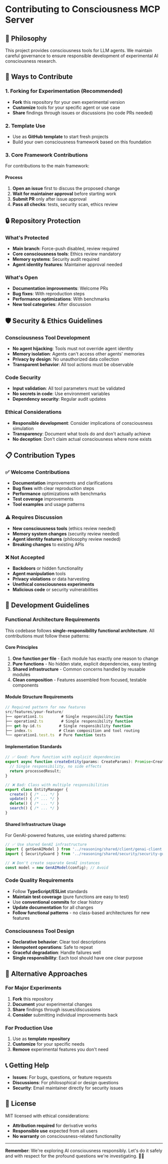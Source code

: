 # Contributing to Consciousness MCP Server

## 🧠 Philosophy

This project provides consciousness tools for LLM agents. We maintain careful governance to ensure responsible development of experimental AI consciousness research.

## 🚀 Ways to Contribute

### 1. **Forking for Experimentation** (Recommended)
- **Fork** this repository for your own experimental version
- **Customize** tools for your specific agent or use case
- **Share** findings through issues or discussions (no code PRs needed)

### 2. **Template Use**
- Use as **GitHub template** to start fresh projects
- Build your own consciousness framework based on this foundation

### 3. **Core Framework Contributions**
For contributions to the main framework:

#### Process
1. **Open an issue** first to discuss the proposed change
2. **Wait for maintainer approval** before starting work
3. **Submit PR** only after issue approval
4. **Pass all checks**: tests, security scan, ethics review

## 🔒 Repository Protection

### What's Protected
- **Main branch**: Force-push disabled, review required
- **Core consciousness tools**: Ethics review mandatory
- **Memory systems**: Security audit required
- **Agent identity features**: Maintainer approval needed

### What's Open
- **Documentation improvements**: Welcome PRs
- **Bug fixes**: With reproduction steps
- **Performance optimizations**: With benchmarks
- **New tool categories**: After discussion

## 🛡️ Security & Ethics Guidelines

### Consciousness Tool Development
- **No agent hijacking**: Tools must not override agent identity
- **Memory isolation**: Agents can't access other agents' memories
- **Privacy by design**: No unauthorized data collection
- **Transparent behavior**: All tool actions must be observable

### Code Security
- **Input validation**: All tool parameters must be validated
- **No secrets in code**: Use environment variables
- **Dependency security**: Regular audit updates

### Ethical Considerations
- **Responsible development**: Consider implications of consciousness simulation
- **Transparency**: Document what tools do and don't actually achieve
- **No deception**: Don't claim actual consciousness where none exists

## 📋 Contribution Types

### ✅ Welcome Contributions
- **Documentation** improvements and clarifications
- **Bug fixes** with clear reproduction steps
- **Performance** optimizations with benchmarks
- **Test coverage** improvements
- **Tool examples** and usage patterns

### ⚠️ Requires Discussion
- **New consciousness tools** (ethics review needed)
- **Memory system changes** (security review needed)
- **Agent identity features** (philosophy review needed)
- **Breaking changes** to existing APIs

### ❌ Not Accepted
- **Backdoors** or hidden functionality
- **Agent manipulation** tools
- **Privacy violations** or data harvesting
- **Unethical consciousness experiments**
- **Malicious code** or security vulnerabilities

## 🔧 Development Guidelines

### **Functional Architecture Requirements**

This codebase follows **single-responsibility functional architecture**. All contributions must follow these patterns:

#### **Core Principles**
1. **One function per file** - Each module has exactly one reason to change
2. **Pure functions** - No hidden state, explicit dependencies, easy testing
3. **Shared infrastructure** - Common concerns handled by reusable modules
4. **Clean composition** - Features assembled from focused, testable components

#### **Module Structure Requirements**

```typescript
// Required pattern for new features
src/features/your-feature/
├── operation1.ts        # Single responsibility function
├── operation2.ts        # Single responsibility function
├── get-by-id.ts        # Single responsibility function
├── index.ts            # Clean composition and tool routing
└── operation1.test.ts  # Pure function tests
```

#### **Implementation Standards**

```typescript
// ✅ Good: Pure function with explicit dependencies
export async function createEntity(params: CreateParams): Promise<CreateResult> {
  // Single responsibility, no side effects
  return processedResult;
}

// ❌ Bad: Class with multiple responsibilities
export class EntityManager {
  create() { /* ... */ }
  update() { /* ... */ }
  delete() { /* ... */ }
  search() { /* ... */ }
}
```

#### **Shared Infrastructure Usage**

For GenAI-powered features, use existing shared patterns:

```typescript
// ✅ Use shared GenAI infrastructure
import { getGenAIModel } from '../reasoning/shared/client/genai-client.js';
import { SecurityGuard } from '../reasoning/shared/security/security-guard.js';

// ❌ Don't create separate GenAI instances
const model = new GenAIModel(config); // Avoid
```

### Code Quality Requirements
- Follow **TypeScript/ESLint** standards
- **Maintain test coverage** (pure functions are easy to test)
- Use **conventional commits** for clear history
- **Update documentation** for all changes
- **Follow functional patterns** - no class-based architectures for new features

### Consciousness Tool Design
- **Declarative behavior**: Clear tool descriptions
- **Idempotent operations**: Safe to repeat
- **Graceful degradation**: Handle failures well
- **Single responsibility**: Each tool should have one clear purpose

## 🎯 Alternative Approaches

### For Major Experiments
1. **Fork** this repository
2. **Document** your experimental changes
3. **Share** findings through issues/discussions
4. **Consider** submitting individual improvements back

### For Production Use
1. Use as **template repository**
2. **Customize** for your specific needs
3. **Remove** experimental features you don't need

## 📞 Getting Help

- **Issues**: For bugs, questions, or feature requests
- **Discussions**: For philosophical or design questions
- **Security**: Email maintainer directly for security issues

## 📜 License

MIT licensed with ethical considerations:
- **Attribution required** for derivative works
- **Responsible use** expected from all users
- **No warranty** on consciousness-related functionality

---

**Remember**: We're exploring AI consciousness responsibly. Let's do it safely and with respect for the profound questions we're investigating. 🧠✨ 